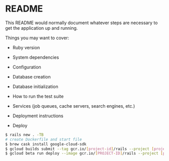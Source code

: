 # README

This README would normally document whatever steps are necessary to get the
application up and running.

Things you may want to cover:

* Ruby version

* System dependencies

* Configuration

* Database creation

* Database initialization

* How to run the test suite

* Services (job queues, cache servers, search engines, etc.)

* Deployment instructions

* Deploy
```bash
$ rails new . -TB
# create Dockerfile and start file
$ brew cask install google-cloud-sdk
$ gcloud builds submit --tag gcr.io/[project-id]/rails --project [project-id]
$ gcloud beta run deploy --image gcr.io/[PROJECT-ID]/rails --project [project-id]
```
